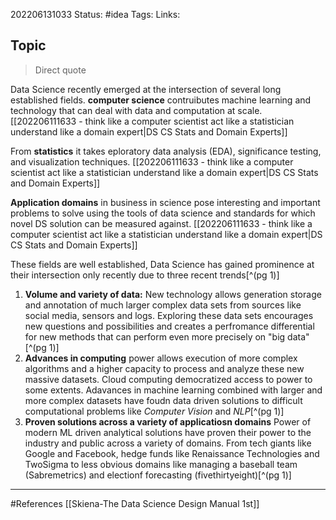 202206131033
Status: #idea
Tags: 
Links:
## Topic
>Direct quote

Data Science recently emerged at the intersection of several long established fields.
**computer science** contruibutes machine learning and technology that can deal with data and computation at scale. [[202206111633 - think like a computer scientist act like a statistician understand like a domain expert|DS CS Stats and Domain Experts]]

From **statistics** it takes eploratory data analysis (EDA), significance testing, and visualization techniques. [[202206111633 - think like a computer scientist act like a statistician understand like a domain expert|DS CS Stats and Domain Experts]]

**Application domains** in business in science pose interesting and important problems to solve using the tools of data science and standards for which novel DS solution can be measured against. [[202206111633 - think like a computer scientist act like a statistician understand like a domain expert|DS CS Stats and Domain Experts]]

These fields are well established, Data Science has gained prominence at their intersection only recently due to three recent trends[^(pg 1)]
1. **Volume and variety of data:** New technology allows generation storage and annotation of much larger complex data sets from sources like social media, sensors and logs. Exploring these data sets encourages new questions and possibilities and creates a perfromance differential for new methods that can perform even more precisely on "big data"[^(pg 1)]
2. **Advances in computing** power allows execution of more complex algorithms and a higher capacity to process and analyze these new massive datasets. Cloud computing democratized access to power to some extents. Adavances in machine learning combined with larger and more complex datasets have foudn data driven solutions to difficult computational problems like *Computer Vision* and *NLP*[^(pg 1)]
3. **Proven solutions across  a variety of applicatiosn domains** Power of modern ML driven analytical solutions have proven their power to the industry and public across a variety of domains. From tech giants like Google and Facebook, hedge funds like Renaissance Technologies and TwoSigma to less obvious domains like managing a baseball team (Sabremetrics) and electionf forecasting (fivethirtyeight)[^(pg 1)] 

___
#References
[[Skiena-The Data Science  Design Manual 1st]]